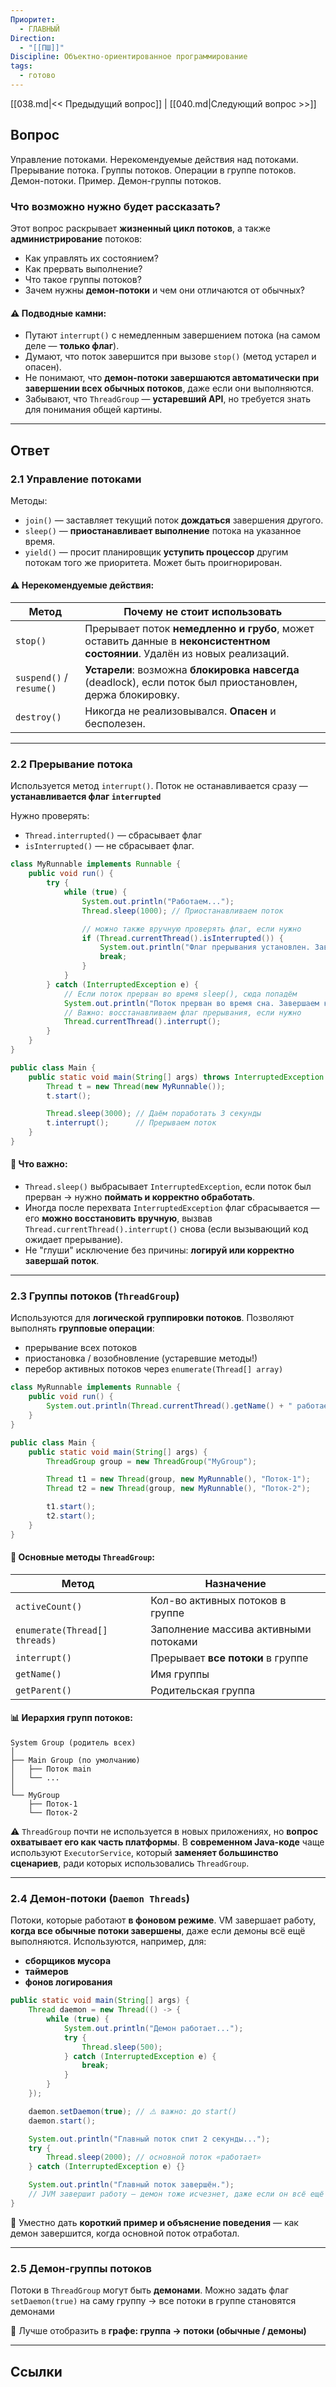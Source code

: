 ```yaml
---
Приоритет:
  - ГЛАВНЫЙ
Direction:
  - "[[ПШ]]"
Discipline: Объектно-ориентированное программирование
tags:
  - готово
---
```

[[038.md|<< Предыдущий вопрос]] | [[040.md|Следующий вопрос >>]]
## Вопрос
Управление потоками. Нерекомендуемые действия над потоками. Прерывание потока. Группы потоков. Операции в группе потоков. Демон-потоки. Пример. Демон-группы потоков.

### Что возможно нужно будет рассказать?
Этот вопрос раскрывает **жизненный цикл потоков**, а также **администрирование** потоков:
- Как управлять их состоянием?
- Как прервать выполнение?
- Что такое группы потоков?
- Зачем нужны **демон-потоки** и чем они отличаются от обычных?
#### ⚠️ Подводные камни:
- Путают `interrupt()` с немедленным завершением потока (на самом деле — **только флаг**).
- Думают, что поток завершится при вызове `stop()` (метод устарел и опасен).
- Не понимают, что **демон-потоки завершаются автоматически при завершении всех обычных потоков**, даже если они выполняются.
- Забывают, что `ThreadGroup` — **устаревший API**, но требуется знать для понимания общей картины.

---
## Ответ
### **2.1 Управление потоками**
Методы:
- `join()` — заставляет текущий поток **дождаться** завершения другого.
- `sleep()` — **приостанавливает выполнение** потока на указанное время.
- `yield()` — просит планировщик **уступить процессор** другим потокам того же приоритета. Может быть проигнорирован.
#### ⚠️ **Нерекомендуемые действия:**

|Метод|Почему **не стоит использовать**|
|---|---|
|`stop()`|Прерывает поток **немедленно и грубо**, может оставить данные в **неконсистентном состоянии**. Удалён из новых реализаций.|
|`suspend()` / `resume()`|**Устарели**: возможна **блокировка навсегда** (deadlock), если поток был приостановлен, держа блокировку.|
|`destroy()`|Никогда не реализовывался. **Опасен** и бесполезен.|

---
### **2.2 Прерывание потока**
Используется метод `interrupt()`. Поток не останавливается сразу — **устанавливается флаг `interrupted`**

Нужно проверять:
- `Thread.interrupted()` — сбрасывает флаг
- `isInterrupted()` — не сбрасывает флаг.

```java
class MyRunnable implements Runnable {
    public void run() {
        try {
            while (true) {
                System.out.println("Работаем...");
                Thread.sleep(1000); // Приостанавливаем поток

                // можно также вручную проверять флаг, если нужно
                if (Thread.currentThread().isInterrupted()) {
                    System.out.println("Флаг прерывания установлен. Завершаем.");
                    break;
                }
            }
        } catch (InterruptedException e) {
            // Если поток прерван во время sleep(), сюда попадём
            System.out.println("Поток прерван во время сна. Завершаем корректно.");
            // Важно: восстанавливаем флаг прерывания, если нужно
            Thread.currentThread().interrupt();
        }
    }
}

public class Main {
    public static void main(String[] args) throws InterruptedException {
        Thread t = new Thread(new MyRunnable());
        t.start();

        Thread.sleep(3000); // Даём поработать 3 секунды
        t.interrupt();      // Прерываем поток
    }
}
```
#### 🧠 Что важно:
- `Thread.sleep()` выбрасывает `InterruptedException`, если поток был прерван → нужно **поймать и корректно обработать**.
- Иногда после перехвата `InterruptedException` флаг сбрасывается — его **можно восстановить вручную**, вызвав `Thread.currentThread().interrupt()` снова (если вызывающий код ожидает прерывание).
- Не "глуши" исключение без причины: **логируй или корректно завершай поток**.

---
### **2.3 Группы потоков (`ThreadGroup`)**
Используются для **логической группировки потоков**. Позволяют выполнять **групповые операции**:
- прерывание всех потоков
- приостановка / возобновление (устаревшие методы!)
- перебор активных потоков через `enumerate(Thread[] array)`

```java
class MyRunnable implements Runnable {
    public void run() {
        System.out.println(Thread.currentThread().getName() + " работает");
    }
}

public class Main {
    public static void main(String[] args) {
        ThreadGroup group = new ThreadGroup("MyGroup");

        Thread t1 = new Thread(group, new MyRunnable(), "Поток-1");
        Thread t2 = new Thread(group, new MyRunnable(), "Поток-2");

        t1.start();
        t2.start();
    }
}
```

#### 🧵 **Основные методы `ThreadGroup`:**

|Метод|Назначение|
|---|---|
|`activeCount()`|Кол-во активных потоков в группе|
|`enumerate(Thread[] threads)`|Заполнение массива активными потоками|
|`interrupt()`|Прерывает **все потоки** в группе|
|`getName()`|Имя группы|
|`getParent()`|Родительская группа|
#### 📊 **Иерархия групп потоков:**
```
System Group (родитель всех)
│
├── Main Group (по умолчанию)
│   ├── Поток main
│   └── ...
│
└── MyGroup
    ├── Поток-1
    └── Поток-2
```

⚠️ `ThreadGroup` почти не используется в новых приложениях, но **вопрос охватывает его как часть платформы**. В **современном Java-коде** чаще используют `ExecutorService`, который **заменяет большинство сценариев**, ради которых использовались `ThreadGroup`.

---
### **2.4 Демон-потоки (`Daemon Threads`)**
Потоки, которые работают **в фоновом режиме**. VM завершает работу, **когда все обычные потоки завершены**, даже если демоны всё ещё выполняются. Используются, например, для:
- **сборщиков мусора**
- **таймеров**
- **фонов логирования**

```java
public static void main(String[] args) {
	Thread daemon = new Thread(() -> {
		while (true) {
			System.out.println("Демон работает...");
			try {
				Thread.sleep(500);
			} catch (InterruptedException e) {
				break;
			}
		}
	});

	daemon.setDaemon(true); // ⚠️ важно: до start()
	daemon.start();

	System.out.println("Главный поток спит 2 секунды...");
	try {
		Thread.sleep(2000); // основной поток «работает»
	} catch (InterruptedException e) {}

	System.out.println("Главный поток завершён.");
	// JVM завершит работу — демон тоже исчезнет, даже если он всё ещё работает
}
```

📌 Уместно дать **короткий пример и объяснение поведения** — как демон завершится, когда основной поток отработал.

---
### **2.5 Демон-группы потоков**
Потоки в `ThreadGroup` могут быть **демонами**. Можно задать флаг `setDaemon(true)` на саму группу → все потоки в группе становятся демонами

📌 Лучше отобразить в **графе: группа → потоки (обычные / демоны)**

---
## Ссылки

